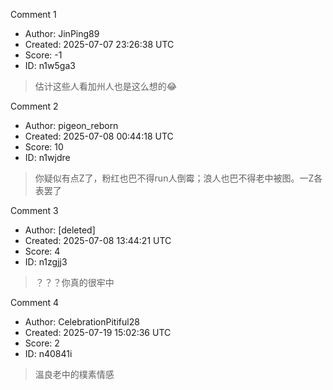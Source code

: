 Comment 1

- Author: JinPing89
- Created: 2025-07-07 23:26:38 UTC
- Score: -1
- ID: n1w5ga3

> 估计这些人看加州人也是这么想的😂

Comment 2

- Author: pigeon_reborn
- Created: 2025-07-08 00:44:18 UTC
- Score: 10
- ID: n1wjdre

> 你疑似有点Z了，粉红也巴不得run人倒霉；浪人也巴不得老中被图。一Z各表罢了

Comment 3

- Author: [deleted]
- Created: 2025-07-08 13:44:21 UTC
- Score: 4
- ID: n1zgjj3

> ？？？你真的很牢中

Comment 4

- Author: CelebrationPitiful28
- Created: 2025-07-19 15:02:36 UTC
- Score: 2
- ID: n40841i

> 溫良老中的樸素情感
